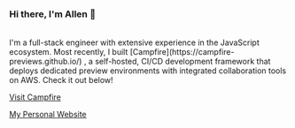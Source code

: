### Hi there, I'm Allen 👋
<br>
I'm a full-stack engineer with extensive experience in the JavaScript ecosystem. Most recently, I built [Campfire](https://campfire-previews.github.io/) , a self-hosted, CI/CD development framework that deploys dedicated preview environments with integrated collaboration tools on AWS. Check it out below!

[Visit Campfire](https://campfire-previews.github.io/)

[My Personal Website](a.llenlee.com)
